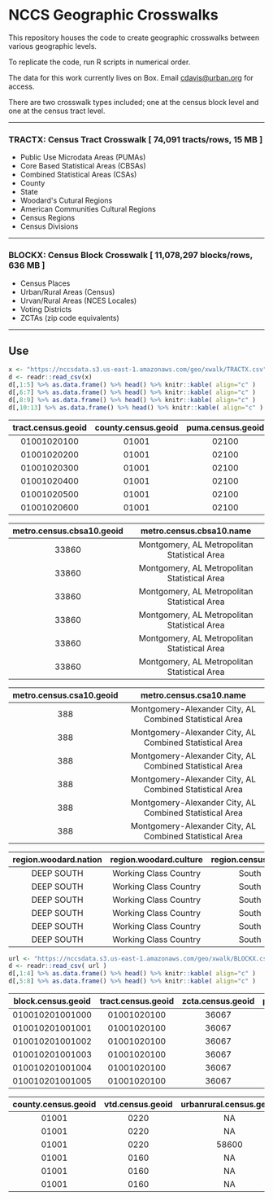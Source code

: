 # NCCS Geographic Crosswalks

This repository houses the code to create geographic crosswalks between various geographic levels. 

To replicate the code, run R scripts in numerical order.

The data for this work currently lives on Box. Email cdavis@urban.org for access.

There are two crosswalk types included; one at the census block level and one at the census tract level. 

-----

### TRACTX: Census Tract Crosswalk [ 74,091 tracts/rows, 15 MB ]

  - Public Use Microdata Areas (PUMAs)
  - Core Based Statistical Areas (CBSAs)
  - Combined Statistical Areas (CSAs)
  - County
  - State
  - Woodard's Cutural Regions
  - American Communities Cultural Regions
  - Census Regions
  - Census Divisions

-----

### BLOCKX: Census Block Crosswalk [ 11,078,297 blocks/rows, 636 MB ]

  - Census Places
  - Urban/Rural Areas (Census)
  - Urvan/Rural Areas (NCES Locales)
  - Voting Districts
  - ZCTAs (zip code equivalents)

-----


## Use

```r
x <- "https://nccsdata.s3.us-east-1.amazonaws.com/geo/xwalk/TRACTX.csv"
d <- readr::read_csv(x)
d[,1:5] %>% as.data.frame() %>% head() %>% knitr::kable( align="c" )
d[,6:7] %>% as.data.frame() %>% head() %>% knitr::kable( align="c" )
d[,8:9] %>% as.data.frame() %>% head() %>% knitr::kable( align="c" )
d[,10:13] %>% as.data.frame() %>% head() %>% knitr::kable( align="c" )
```

| tract.census.geoid | county.census.geoid | puma.census.geoid | state.census.geoid | state.census.name |
|:------------------:|:-------------------:|:-----------------:|:------------------:|:-----------------:|
|    01001020100     |        01001        |       02100       |         01         |      Alabama      |
|    01001020200     |        01001        |       02100       |         01         |      Alabama      |
|    01001020300     |        01001        |       02100       |         01         |      Alabama      |
|    01001020400     |        01001        |       02100       |         01         |      Alabama      |
|    01001020500     |        01001        |       02100       |         01         |      Alabama      |
|    01001020600     |        01001        |       02100       |         01         |      Alabama      |


| metro.census.cbsa10.geoid |           metro.census.cbsa10.name           |
|:-------------------------:|:--------------------------------------------:|
|           33860           | Montgomery, AL Metropolitan Statistical Area |
|           33860           | Montgomery, AL Metropolitan Statistical Area |
|           33860           | Montgomery, AL Metropolitan Statistical Area |
|           33860           | Montgomery, AL Metropolitan Statistical Area |
|           33860           | Montgomery, AL Metropolitan Statistical Area |
|           33860           | Montgomery, AL Metropolitan Statistical Area |



| metro.census.csa10.geoid |                 metro.census.csa10.name                 |
|:------------------------:|:-------------------------------------------------------:|
|           388            | Montgomery-Alexander City, AL Combined Statistical Area |
|           388            | Montgomery-Alexander City, AL Combined Statistical Area |
|           388            | Montgomery-Alexander City, AL Combined Statistical Area |
|           388            | Montgomery-Alexander City, AL Combined Statistical Area |
|           388            | Montgomery-Alexander City, AL Combined Statistical Area |
|           388            | Montgomery-Alexander City, AL Combined Statistical Area |


| region.woodard.nation | region.woodard.culture | region.census.main | region.census.division |
|:---------------------:|:----------------------:|:------------------:|:----------------------:|
|      DEEP SOUTH       | Working Class Country  |       South        |   East South Central   |
|      DEEP SOUTH       | Working Class Country  |       South        |   East South Central   |
|      DEEP SOUTH       | Working Class Country  |       South        |   East South Central   |
|      DEEP SOUTH       | Working Class Country  |       South        |   East South Central   |
|      DEEP SOUTH       | Working Class Country  |       South        |   East South Central   |
|      DEEP SOUTH       | Working Class Country  |       South        |   East South Central   |


```r
url <- "https://nccsdata.s3.us-east-1.amazonaws.com/geo/xwalk/BLOCKX.csv"
d <- readr::read_csv( url )
d[,1:4] %>% as.data.frame() %>% head() %>% knitr::kable( align="c" )
d[,5:8] %>% as.data.frame() %>% head() %>% knitr::kable( align="c" )
```

| block.census.geoid | tract.census.geoid | zcta.census.geoid | place.census.geoid |
|:------------------:|:------------------:|:-----------------:|:------------------:|
|  010010201001000   |    01001020100     |       36067       |      0162328       |
|  010010201001001   |    01001020100     |       36067       |      0162328       |
|  010010201001002   |    01001020100     |       36067       |      0162328       |
|  010010201001003   |    01001020100     |       36067       |      0162328       |
|  010010201001004   |    01001020100     |       36067       |      0162328       |
|  010010201001005   |    01001020100     |       36067       |      0162328       |


| county.census.geoid | vtd.census.geoid | urbanrural.census.geoid | urbanrural.nces.geoid |
|:-------------------:|:----------------:|:-----------------------:|:---------------------:|
|        01001        |       0220       |           NA            |          NA           |
|        01001        |       0220       |           NA            |          41           |
|        01001        |       0220       |          58600          |          NA           |
|        01001        |       0160       |           NA            |          NA           |
|        01001        |       0160       |           NA            |          41           |
|        01001        |       0160       |           NA            |          41           |

